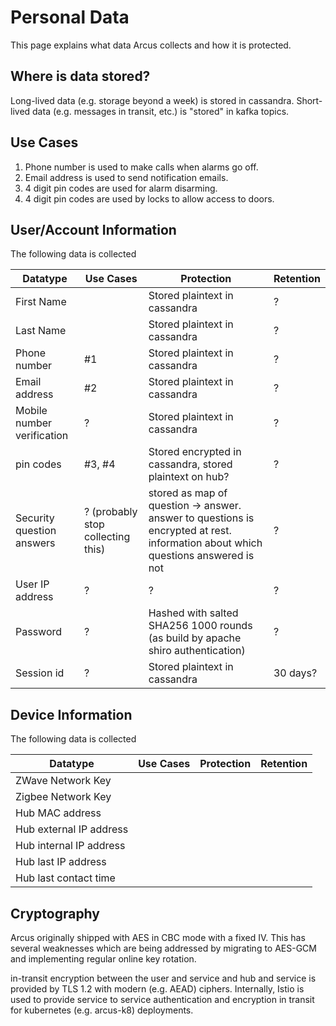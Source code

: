 # Personal Data
This page explains what data Arcus collects and how it is protected.

## Where is data stored?

Long-lived data (e.g. storage beyond a week) is stored in cassandra. Short-lived data (e.g. messages in transit, etc.) is "stored" in kafka topics.

## Use Cases

1. Phone number is used to make calls when alarms go off.
1. Email address is used to send notification emails.
1. 4 digit pin codes are used for alarm disarming.
1. 4 digit pin codes are used by locks to allow access to doors. 

## User/Account Information

The following data is collected 

| Datatype | Use Cases | Protection | Retention |
|---|---|---|---|
| First Name |  | Stored plaintext in cassandra | ? |
| Last Name | | Stored plaintext in cassandra | ? |
| Phone number | #1 |Stored plaintext in cassandra | ? |
| Email address | #2 | Stored plaintext in cassandra | ? |
| Mobile number verification | ? | Stored plaintext in cassandra | ? |
| pin codes | #3, #4 | Stored encrypted in cassandra, stored plaintext on hub? | ? |
| Security question answers | ? (probably stop collecting this) | stored as map of question -> answer. answer to questions is encrypted at rest. information about which questions answered is not | ? |
| User IP address | ? | ? | ? |
| Password | ? | Hashed with salted SHA256 1000 rounds (as build by apache shiro authentication) | ? |
| Session id | ? | Stored plaintext in cassandra | 30 days? |


## Device Information

The following data is collected 

| Datatype | Use Cases | Protection | Retention |
|---|---|---|---|
| ZWave Network Key | | |
| Zigbee Network Key | | |
| Hub MAC address | | |
| Hub external IP address | | |
| Hub internal IP address | | |
| Hub last IP address | | |
| Hub last contact time | | |

## Cryptography

Arcus originally shipped with AES in CBC mode with a fixed IV. This has several weaknesses which are being addressed by migrating to AES-GCM and implementing regular online key rotation.

in-transit encryption between the user and service and hub and service is provided by TLS 1.2 with modern (e.g. AEAD) ciphers. Internally, Istio is used to provide service to service authentication and encryption in transit for kubernetes (e.g. arcus-k8) deployments.